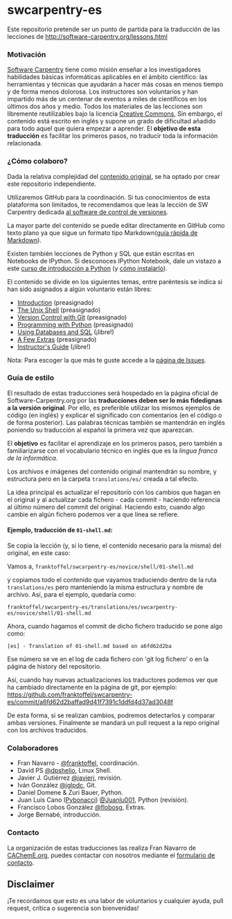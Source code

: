 swcarpentry-es
==============

Este repositorio pretende ser un punto de partida para la traducción de las lecciones de http://software-carpentry.org/lessons.html

### Motivación

[Software Carpentry](http://software-carpentry.org/) tiene como misión enseñar a los investigadores habilidades básicas informáticas aplicables en el ámbito científico: las herramientas y técnicas que ayudarán a hacer más cosas en menos tiempo y de forma menos dolorosa. Los instructores son voluntarios y han impartido más de un centenar de eventos a miles de científicos en los últimos dos años y medio. Todos los materiales de las lecciones son libremente reutilizables bajo la licencia [Creative Commons](http://creativecommons.org/licenses/by/3.0/es/deed.es),
Sin embargo, el contenido está escrito en inglés y supone un grado de dificultad añadido para todo aquel que quiera empezar a aprender. El **objetivo de esta traducción** es facilitar los primeros pasos, no traducir toda la información relacionada.

### ¿Cómo colaboro?

Dada la relativa complejidad del [contenido original](https://github.com/swcarpentry/bc), se ha optado por crear este repositorio independiente.

Utilizaremos GitHub para la coordinación. Si tus conocimientos de esta plataforma son limitados, te recomendamos que leas la lección de SW Carpentry dedicada [al software de control de versiones](http://software-carpentry.org/v5/novice/git/index.html).

La mayor parte del contenido se puede editar directamente en GitHub como texto plano ya que sigue un formato tipo Markdown([guía rápida de Markdown](https://github.com/adam-p/markdown-here/wiki/Markdown-Cheatsheet)).

Existen también lecciones de Python y SQL que están escritas en Notebooks de IPython. Si desconoces IPython Notebook, dale un vistazo a este [curso de introducción a Python](http://cacheme.org/curso-online-python-cientifico-ingenieros/) (y [cómo instalarlo](http://cacheme.org/curso-online-python-cientifico-ingenieros/)).

El contenido se divide en los siguientes temas, entre paréntesis se indica si han sido asignados a algún voluntario están libres:

* [Introduction](http://software-carpentry.org/v5/intro.html) (preasignado)
*	[The Unix Shell](http://software-carpentry.org/v5/novice/shell/index.html)  (preasignado)
*	[Version Control with Git](http://software-carpentry.org/v5/novice/git/index.html)  (preasignado)
*	[Programming with Python](http://software-carpentry.org/v5/novice/python/index.html) (preasignado)
*	[Using Databases and SQL](http://software-carpentry.org/v5/novice/sql/index.html) (¡libre!)
*	[A Few Extras](http://software-carpentry.org/v5/novice/extras/index.html) (preasignado)
*	[Instructor's Guide](http://software-carpentry.org/v5/novice/teaching/index.html) (¡libre!)

Nota: Para escoger la que más te guste accede a la [página de Issues](https://github.com/franktoffel/swcarpentry-es/issues?state=open).

###  Guía de estilo

El resultado de estas traducciones será hospedado en la página oficial de Software-Carpentry.org por las **traducciones deben ser lo más fidedignas a la versión original**. Por ello, es preferible utilizar los mismos ejemplos de código (en inglés) y explicar el significado con comentarios (en el código o de forma posterior). Las palabras técnicas también se mantendrán en inglés poniendo su traducción al español la primera vez que aparezcan.

El **objetivo** es facilitar el aprendizaje en los primeros pasos, pero también a familiarizarse con el vocabulario técnico en inglés que es la *lingua franca de la informática*. 

Los archivos e imágenes del contenido original mantendrán su nombre, y estructura pero en la carpeta `translations/es/` creada a tal efecto.

La idea principal es actualizar el repositorio con los cambios que hagan en el original y al actualizar cada fichero - cada commit - haciendo referencia al último número del commit del original.
Haciendo esto, cuando algo cambie en algún fichero podemos ver a que línea se refiere.

#### Ejemplo, traducción de `01-shell.md`:

Se copia la lección (y, si lo tiene, el contenido necesario para la misma) del original, en este caso:

Vamos a,
`franktoffel/swcarpentry-es/novice/shell/01-shell.md`

y copiamos todo el contenido que vayamos traduciendo dentro de la ruta `translations/es` pero manteniendo la misma estructura y nombre de archivo. Así, para el ejemplo, quedaría como:

`franktoffel/swcarpentry-es/translations/es/swcarpentry-es/novice/shell/01-shell.md` 

Ahora, cuando hagamos el commit de dicho fichero traducido se pone algo como:

`[es] - Translation of 01-shell.md based on a6fd62d2ba`

Ese número se ve en el log de cada fichero con 'git log fichero' o en la página de history del repositorio.

Así, cuando hay nuevas actualizaciones los traductores podemos ver que ha cambiado directamente en la página de git, por ejemplo:
https://github.com/franktoffel/swcarpentry-es/commit/a6fd62d2baffad9d41f7391c1ddfd4d37ad3048f

De esta forma, si se realizan cambios, podremos detectarlos y comparar ambas versiones. Finalmente se mandará un pull request a la repo original con los archivos traducidos.

### Colaboradores

* Fran Navarro - [@franktoffel](https://github.com/franktoffel), coordinación.
* David PS [@dpshelio](https://github.com/dpshelio), Linux Shell.
* Javier J. Gutiérrez [@javierj](https://github.com/javierj), revisión.
* Iván González [@iglpdc](https://github.com/iglpdc), Git.
* Daniel Domene & Zuri Bauer, Python.
* Juan Luis Cano ([Pybonacci](http://pybonacci.wordpress.com)) [@Juanlu001](https://github.com/Juanlu001), Python (revisión).
* Francisco Lobos González [@flobosg](https://github.com/flobosg), Extras.
* Jorge Bernabé, introducción.

###  Contacto

La organización de estas traducciones las realiza Fran Navarro de [CAChemE.org](http://cacheme.org), puedes contactar con nosotros mediante el [formulario de contacto](http://cacheme.org/contacto/).

Disclaimer
---------
¡Te recordamos que esto es una labor de voluntarios y cualquier ayuda, pull request, crítica o sugerencia son bienvenidas! 
